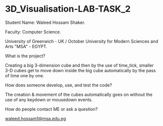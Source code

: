 # 3D_Visualisation-LAB-TASK_2
Student Name: Waleed Hossam Shaker.

Faculty: Computer Science.

University of Greenwich - UK / October University for Modern Sciences and Arts "MSA" - EGYPT.

What is the project?

Creating a big 3-dimension cube and then by the use of time_tick, smaller 3-D cubes get to move down inside the big cube automatically by the pass of time one by one.

How does someone develop, use, and test the code?

The creation & movement of the cubes automatically goes on without the use of any keydown or mousedown events. 

How do people contact ME or ask a question?

waleed.hossam1@msa.edu.eg
